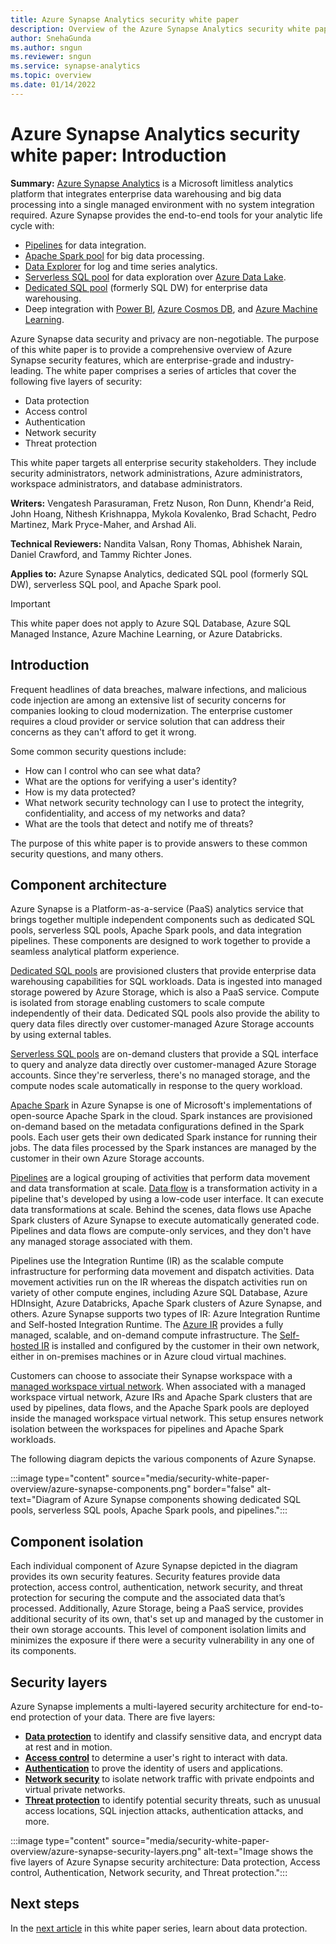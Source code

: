 ```yaml
---
title: Azure Synapse Analytics security white paper
description: Overview of the Azure Synapse Analytics security white paper series of articles.
author: SnehaGunda
ms.author: sngun
ms.reviewer: sngun
ms.service: synapse-analytics
ms.topic: overview
ms.date: 01/14/2022
---
```


# Azure Synapse Analytics security white paper: Introduction

**Summary:** [Azure Synapse Analytics](https://azure.microsoft.com/services/synapse-analytics/) is a Microsoft limitless analytics platform that integrates enterprise data warehousing and big data processing into a single managed environment with no system integration required. Azure Synapse provides the end-to-end tools for your analytic life cycle with:

- [Pipelines](../../data-factory/concepts-pipelines-activities.md?context=/azure/synapse-analytics/context/context&amp;tabs=synapse-analytics) for data integration.
- [Apache Spark pool](../spark/apache-spark-overview.md) for big data processing.
- [Data Explorer](../data-explorer/data-explorer-overview.md) for log and time series analytics.
- [Serverless SQL pool](../sql/on-demand-workspace-overview.md) for data exploration over [Azure Data Lake](https://azure.microsoft.com/solutions/data-lake/).
- [Dedicated SQL pool](../sql-data-warehouse/sql-data-warehouse-overview-what-is.md?context=/azure/synapse-analytics/context/context) (formerly SQL DW) for enterprise data warehousing.
- Deep integration with [Power BI](https://powerbi.microsoft.com/), [Azure Cosmos DB](../../cosmos-db/synapse-link.md?context=/azure/synapse-analytics/context/context), and [Azure Machine Learning](../machine-learning/what-is-machine-learning.md).

Azure Synapse data security and privacy are non-negotiable. The purpose of this white paper is to provide a comprehensive overview of Azure Synapse security features, which are enterprise-grade and industry-leading. The white paper comprises a series of articles that cover the following five layers of security:

- Data protection
- Access control
- Authentication
- Network security
- Threat protection

This white paper targets all enterprise security stakeholders. They include security administrators, network administrations, Azure administrators, workspace administrators, and database administrators.

**Writers:** Vengatesh Parasuraman, Fretz Nuson, Ron Dunn, Khendr'a Reid, John Hoang, Nithesh Krishnappa, Mykola Kovalenko, Brad Schacht, Pedro Martinez, Mark Pryce-Maher, and Arshad Ali.

**Technical Reviewers:** Nandita Valsan, Rony Thomas, Abhishek Narain, Daniel Crawford, and Tammy Richter Jones.

**Applies to:** Azure Synapse Analytics, dedicated SQL pool (formerly SQL DW), serverless SQL pool, and Apache Spark pool.

> [!IMPORTANT]
> This white paper does not apply to Azure SQL Database, Azure SQL Managed Instance, Azure Machine Learning, or Azure Databricks.

## Introduction

Frequent headlines of data breaches, malware infections, and malicious code injection are among an extensive list of security concerns for companies looking to cloud modernization. The enterprise customer requires a cloud provider or service solution that can address their concerns as they can't afford to get it wrong.

Some common security questions include:

- How can I control who can see what data?
- What are the options for verifying a user's identity?
- How is my data protected?
- What network security technology can I use to protect the integrity, confidentiality, and access of my networks and data?
- What are the tools that detect and notify me of threats?

The purpose of this white paper is to provide answers to these common security questions, and many others.

## Component architecture

Azure Synapse is a Platform-as-a-service (PaaS) analytics service that brings together multiple independent components such as dedicated SQL pools, serverless SQL pools, Apache Spark pools, and data integration pipelines. These components are designed to work together to provide a seamless analytical platform experience.

[Dedicated SQL pools](../sql/overview-architecture.md) are provisioned clusters that provide enterprise data warehousing capabilities for SQL workloads. Data is ingested into managed storage powered by Azure Storage, which is also a PaaS service. Compute is isolated from storage enabling customers to scale compute independently of their data. Dedicated SQL pools also provide the ability to query data files directly over customer-managed Azure Storage accounts by using external tables.

[Serverless SQL pools](../sql/on-demand-workspace-overview.md) are on-demand clusters that provide a SQL interface to query and analyze data directly over customer-managed Azure Storage accounts. Since they're serverless, there's no managed storage, and the compute nodes scale automatically in response to the query workload.

[Apache Spark](../spark/apache-spark-overview.md) in Azure Synapse is one of Microsoft's implementations of open-source Apache Spark in the cloud. Spark instances are provisioned on-demand based on the metadata configurations defined in the Spark pools. Each user gets their own dedicated Spark instance for running their jobs. The data files processed by the Spark instances are managed by the customer in their own Azure Storage accounts.

 [Pipelines](../../data-factory/concepts-pipelines-activities.md) are a logical grouping of activities that perform data movement and data transformation at scale. [Data flow](../../data-factory/concepts-data-flow-overview.md) is a transformation activity in a pipeline that's developed by using a low-code user interface. It can execute data transformations at scale. Behind the scenes, data flows use Apache Spark clusters of Azure Synapse to execute automatically generated code. Pipelines and data flows are compute-only services, and they don't have any managed storage associated with them.

Pipelines use the Integration Runtime (IR) as the scalable compute infrastructure for performing data movement and dispatch activities. Data movement activities run on the IR whereas the dispatch activities run on variety of other compute engines, including Azure SQL Database, Azure HDInsight, Azure Databricks, Apache Spark clusters of Azure Synapse, and others. Azure Synapse supports two types of IR: Azure Integration Runtime and Self-hosted Integration Runtime. The [Azure IR](../../data-factory/concepts-integration-runtime.md#azure-integration-runtime) provides a fully managed, scalable, and on-demand compute infrastructure. The [Self-hosted IR](../../data-factory/concepts-integration-runtime.md#self-hosted-integration-runtime) is installed and configured by the customer in their own network, either in on-premises machines or in Azure cloud virtual machines.

Customers can choose to associate their Synapse workspace with a [managed workspace virtual network](../security/synapse-workspace-managed-vnet.md). When associated with a managed workspace virtual network, Azure IRs and Apache Spark clusters that are used by pipelines, data flows, and the Apache Spark pools are deployed inside the managed workspace virtual network. This setup ensures network isolation between the workspaces for pipelines and Apache Spark workloads.

The following diagram depicts the various components of Azure Synapse.

:::image type="content" source="media/security-white-paper-overview/azure-synapse-components.png" border="false" alt-text="Diagram of Azure Synapse components showing dedicated SQL pools, serverless SQL pools, Apache Spark pools, and pipelines.":::

## Component isolation

Each individual component of Azure Synapse depicted in the diagram provides its own security features. Security features provide data protection, access control, authentication, network security, and threat protection for securing the compute and the associated data that’s processed. Additionally, Azure Storage, being a PaaS service, provides additional security of its own, that's set up and managed by the customer in their own storage accounts. This level of component isolation limits and minimizes the exposure if there were a security vulnerability in any one of its components.

## Security layers

Azure Synapse implements a multi-layered security architecture for end-to-end protection of your data. There are five layers:

- [**Data protection**](security-white-paper-data-protection.md) to identify and classify sensitive data, and encrypt data at rest and in motion.
- [**Access control**](security-white-paper-access-control.md) to determine a user's right to interact with data.
- [**Authentication**](security-white-paper-authentication.md) to prove the identity of users and applications.
- [**Network security**](security-white-paper-network-security.md) to isolate network traffic with private endpoints and virtual private networks.
- [**Threat protection**](security-white-paper-threat-protection.md) to identify potential security threats, such as unusual access locations, SQL injection attacks, authentication attacks, and more.

:::image type="content" source="media/security-white-paper-overview/azure-synapse-security-layers.png" alt-text="Image shows the five layers of Azure Synapse security architecture: Data protection, Access control, Authentication, Network security, and Threat protection.":::

## Next steps

In the [next article](security-white-paper-data-protection.md) in this white paper series, learn about data protection.